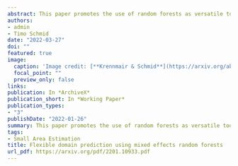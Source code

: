 ```yaml
---
abstract: This paper promotes the use of random forests as versatile tools for estimating spatially disaggregated indicators in the presence of small area-specific sample sizes. Small area estimators are predominantly conceptualized within the regression-setting and rely on linear mixed models to account for the hierarchical structure of the survey data. In contrast, machine learning methods offer non-linear and non-parametric alternatives, combining excellent predictive performance and a reduced risk of model-misspecification. Mixed effects random forests combine advantages of regression forests with the ability to model hierarchical dependencies. This paper provides a coherent framework based on mixed effects random forests for estimating small area averages and proposes a non-parametric bootstrap estimator for assessing the uncertainty of the estimates. We illustrate advantages of our proposed methodology using Mexican income-data from the state Nuevo León. Finally, the methodology is evaluated in model-based and design-based simulations comparing the proposed methodology to traditional regression-based approaches for estimating small area averages.
authors:
- admin
- Timo Schmid
date: "2022-03-27"
doi: ""
featured: true
image:
  caption: 'Image credit: [**Krennmair & Schmid**](https://arxiv.org/abs/2201.10933)'
  focal_point: ""
  preview_only: false
links:
publication: In *ArchiveX*
publication_short: In *Working Paper*
publication_types:
- "3"
publishDate: "2022-01-26"
summary: This paper promotes the use of random forests as versatile tools for estimating spatially disaggregated indicators in the presence of small area-specific sample sizes.
tags:
- Small Area Estimation
title: Flexible domain prediction using mixed effects random forests
url_pdf: https://arxiv.org/pdf/2201.10933.pdf
---
```

